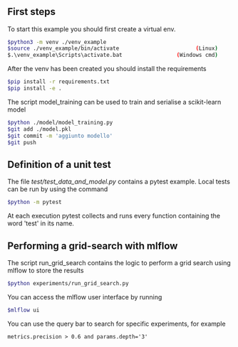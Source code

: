 # 
## First steps
To start this example you should first create a virtual env. 
```sh
$python3 -m venv ./venv_example
$source ./venv_example/bin/activate                        (Linux)
$.\venv_example\Scripts\activate.bat                 (Windows cmd)
```
After the venv has been created you should install the requirements
```sh
$pip install -r requirements.txt
$pip install -e .
```
The script model_training can be used to train and serialise a scikit-learn model
```sh
$python ./model/model_training.py
$git add ./model.pkl
$git commit -m 'aggiunto modello'
$git push
```

## Definition of a unit test
The file *test/test_data_and_model.py* contains a pytest example. Local tests can be run by using the command
```sh
$python -m pytest
```
At each execution pytest collects and runs every function containing the word 'test' in its name.

## Performing a grid-search with mlflow
The script run_grid_search contains the logic to perform a grid search using mlflow to store the results 
```sh
$python experiments/run_grid_search.py
```
You can access the mlflow user interface by running
```sh
$mlflow ui
```
You can use the query bar to search for specific experiments, for example
```
metrics.precision > 0.6 and params.depth='3'
```
